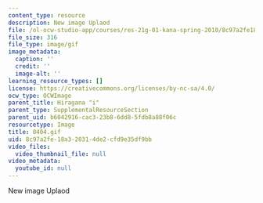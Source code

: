 ```yaml
---
content_type: resource
description: New image Uplaod
file: /ol-ocw-studio-app/courses/res-21g-01-kana-spring-2010/8c97a2fe18a320314de2cfd9e35df9bb_0404.gif
file_size: 316
file_type: image/gif
image_metadata:
  caption: ''
  credit: ''
  image-alt: ''
learning_resource_types: []
license: https://creativecommons.org/licenses/by-nc-sa/4.0/
ocw_type: OCWImage
parent_title: Hiragana "i"
parent_type: SupplementalResourceSection
parent_uid: b6042916-cac3-23b8-6dd8-5fdb8a88f06c
resourcetype: Image
title: 0404.gif
uid: 8c97a2fe-18a3-2031-4de2-cfd9e35df9bb
video_files:
  video_thumbnail_file: null
video_metadata:
  youtube_id: null
---
```

New image Uplaod